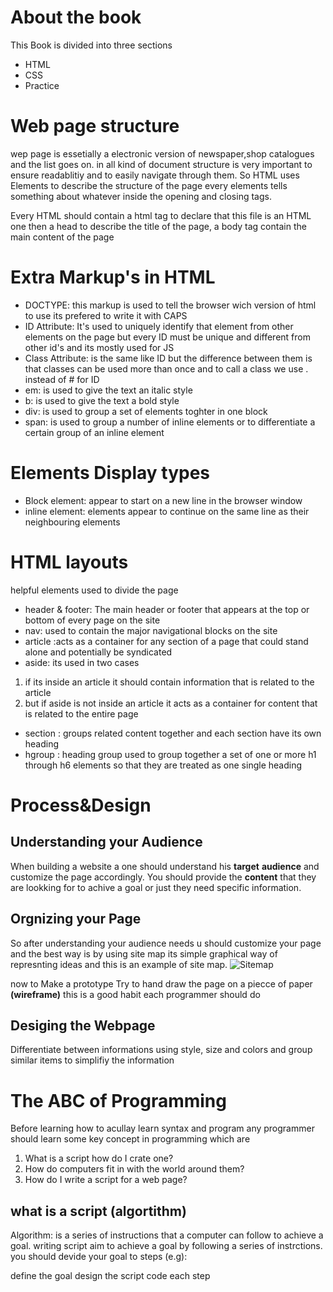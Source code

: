 # About the book 
This Book is divided into three sections
- HTML
- CSS
- Practice

# Web page structure
wep page is essetially a electronic version of newspaper,shop catalogues and the list goes on. in all kind of document structure is very important to ensure readablitiy and to easily navigate through them. So HTML uses Elements to describe the structure of the page every elements tells something about whatever inside the opening and closing tags.

Every HTML should contain a html tag to declare that this file is an HTML one then a head to describe the title of the page, a body tag contain the main content of the page
# Extra Markup's in HTML
- DOCTYPE: this markup is used to tell the browser wich version of html to use its prefered to write it with CAPS
- ID Attribute: It's used to uniquely identify that element from other elements on the page but every ID must be unique and different from other id's and its mostly used for JS
- Class Attribute: is the same like ID but the difference between them is that classes can be used more than once and to call a class we use . instead of # for ID
- em: is used to give the text an italic style
- b: is used to give the text a bold style
- div: is used to group a set of elements toghter in one block 
- span: is used to group a number of inline elements or to differentiate a certain group of an inline element
# Elements Display types
- Block element: appear to start on a new line in the browser window
- inline element: elements appear to continue on the same line as their neighbouring elements
# HTML layouts
helpful elements used to divide the page
- header & footer: The main header or footer that appears at the top or bottom of every page on the site
- nav: used to contain the major navigational blocks on the site
- article :acts as a container for any section of a page that could stand alone and potentially be syndicated
- aside: its used in two cases
1. if its inside an article it should contain information that is related to the article
2. but if aside is not inside an article it acts as a container for content that is related to the entire page
- section : groups related content together and each section have its own heading
- hgroup : heading group used to group together a set of one or more h1 through h6 elements so that they are treated as one single heading

# Process&Design
## Understanding your Audience
When building a website a one should understand his **target** **audience** and customize the page accordingly. You should provide the **content** that they are lookking for to achive a goal or just they need specific information.

## Orgnizing your Page
So after understanding your audience needs u should customize your page and the best way is by using site map its simple graphical way of represnting ideas and this is an example of site map. ![Sitemap](https://p0.pikrepo.com/preview/81/567/sitemap-sketch.jpg)

now to Make a prototype Try to hand draw the page on a piecce of paper **(wireframe)** this is a good habit each programmer should do

## Desiging the Webpage
Differentiate between informations using style, size and colors and group similar items to simplifiy the information
# The ABC of Programming
Before learning how to acullay learn syntax and program any programmer should learn some key concept in programming which are 
1. What is a script how do I crate one?
2. How do computers fit in with the world around them?
3. How do I write a script for a web page?

## what is a script (algortithm)
Algorithm: is a series of instructions that a computer can follow to achieve a goal. writing script aim to achieve a goal by following a series  of instrctions. you should devide your goal to steps (e.g):

define the goal
design the script
code each step
